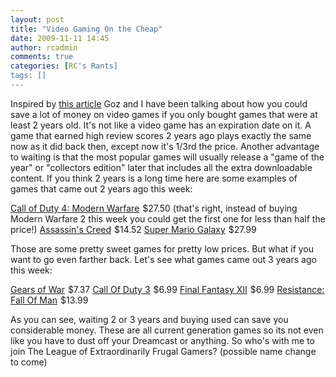 ```yaml
---
layout: post
title: "Video Gaming On the Cheap"
date: 2009-11-11 14:45
author: rcadmin
comments: true
categories: [RC's Rants]
tags: []
---
```

Inspired by <a href="http://www.wired.com/underwire/2009/10/alt-text-cult/">this article</a> Goz and I have been talking about how you could save a lot of money on video games if you only bought games that were at least 2 years old. It's not like a video game has an expiration date on it. A game that earned high review scores 2 years ago plays exactly the same now as it did back then, except now it's 1/3rd the price. Another advantage to waiting is that the most popular games will usually release a "game of the year" or "collectors edition" later that includes all the extra downloadable content. If you think 2 years is a long time here are some examples of games that came out 2 years ago this week:

<a href="http://www.amazon.com/gp/product/B001EYUQTQ?ie=UTF8&tag=bitsmack-20&linkCode=as2&camp=1789&creative=390957&creativeASIN=B001EYUQTQ">Call of Duty 4: Modern Warfare</a><img src="http://www.assoc-amazon.com/e/ir?t=bitsmack-20&l=as2&o=1&a=B001EYUQTQ" width="1" height="1" border="0" alt="" style="border:none !important; margin:0px !important;" /> $27.50 (that's right, instead of buying Modern Warfare 2 this week you could get the first one for less than half the price!)
<a href="http://www.amazon.com/gp/product/B001ELJFGO?ie=UTF8&tag=bitsmack-20&linkCode=as2&camp=1789&creative=390957&creativeASIN=B001ELJFGO">Assassin's Creed</a><img src="http://www.assoc-amazon.com/e/ir?t=bitsmack-20&l=as2&o=1&a=B001ELJFGO" width="1" height="1" border="0" alt="" style="border:none !important; margin:0px !important;" /> $14.52
<a href="http://www.amazon.com/gp/product/B000FQ9QVI?ie=UTF8&tag=bitsmack-20&linkCode=as2&camp=1789&creative=390957&creativeASIN=B000FQ9QVI">Super Mario Galaxy</a><img src="http://www.assoc-amazon.com/e/ir?t=bitsmack-20&l=as2&o=1&a=B000FQ9QVI" width="1" height="1" border="0" alt="" style="border:none !important; margin:0px !important;" /> $27.99

Those are some pretty sweet games for pretty low prices. But what if you want to go even farther back. Let's see what games came out 3 years ago this week:

<a href="http://www.amazon.com/gp/product/B001ELJDW0?ie=UTF8&tag=bitsmack-20&linkCode=as2&camp=1789&creative=390957&creativeASIN=B001ELJDW0">Gears of War</a><img src="http://www.assoc-amazon.com/e/ir?t=bitsmack-20&l=as2&o=1&a=B001ELJDW0" width="1" height="1" border="0" alt="" style="border:none !important; margin:0px !important;" /> $7.37
<a href="http://www.amazon.com/gp/product/B001EYUQTG?ie=UTF8&tag=bitsmack-20&linkCode=as2&camp=1789&creative=390957&creativeASIN=B001EYUQTG">Call Of Duty 3</a><img src="http://www.assoc-amazon.com/e/ir?t=bitsmack-20&l=as2&o=1&a=B001EYUQTG" width="1" height="1" border="0" alt="" style="border:none !important; margin:0px !important;" /> $6.99
<a href="http://www.amazon.com/gp/product/B000F5IH2I?ie=UTF8&tag=bitsmack-20&linkCode=as2&camp=1789&creative=390957&creativeASIN=B000F5IH2I">Final Fantasy XII</a><img src="http://www.assoc-amazon.com/e/ir?t=bitsmack-20&l=as2&o=1&a=B000F5IH2I" width="1" height="1" border="0" alt="" style="border:none !important; margin:0px !important;" /> $6.99
<a href="http://www.amazon.com/gp/product/B000JLIXIG?ie=UTF8&tag=bitsmack-20&linkCode=as2&camp=1789&creative=390957&creativeASIN=B000JLIXIG">Resistance: Fall Of Man</a><img src="http://www.assoc-amazon.com/e/ir?t=bitsmack-20&l=as2&o=1&a=B000JLIXIG" width="1" height="1" border="0" alt="" style="border:none !important; margin:0px !important;" /> $13.99

As you can see, waiting 2 or 3 years and buying used can save you considerable money. These are all current generation games so its not even like you have to dust off your Dreamcast or anything. So who's with me to join The League of Extraordinarily Frugal Gamers? (possible name change to come)









